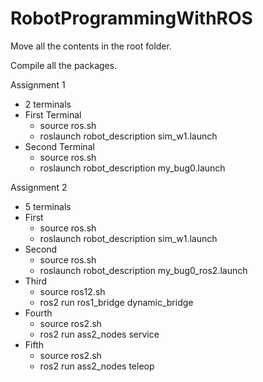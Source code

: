 # RobotProgrammingWithROS
Move all the contents in the root folder.

Compile all the packages.

Assignment 1
- 2 terminals
- First Terminal
	- source ros.sh
	- roslaunch robot_description sim_w1.launch
- Second Terminal
	- source ros.sh
	- roslaunch robot_description my_bug0.launch
	

Assignment 2
- 5 terminals
- First
	- source ros.sh
	- roslaunch robot_description sim_w1.launch
- Second
	- source ros.sh
	- roslaunch robot_description my_bug0_ros2.launch
- Third
	- source ros12.sh
	- ros2 run ros1_bridge dynamic_bridge
- Fourth
	- source ros2.sh
	- ros2 run ass2_nodes service
- Fifth
	- source ros2.sh
	- ros2 run ass2_nodes teleop
